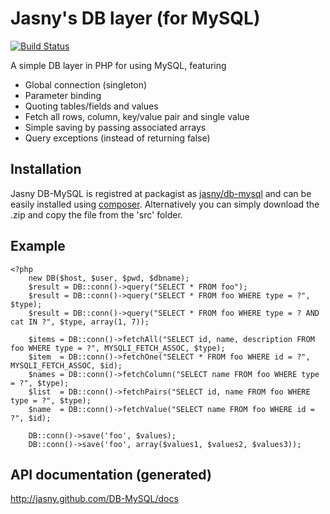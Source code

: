 Jasny's DB layer (for MySQL)
============================

[![Build Status](https://secure.travis-ci.org/jasny/DB-MySQL.png?branch=master)](http://travis-ci.org/jasny/DB-MySQL)

A simple DB layer in PHP for using MySQL, featuring

* Global connection (singleton)
* Parameter binding
* Quoting tables/fields and values
* Fetch all rows, column, key/value pair and single value
* Simple saving by passing associated arrays
* Query exceptions (instead of returning false)

## Installation ##

Jasny DB-MySQL is registred at packagist as [jasny/db-mysql](https://packagist.org/packages/jasny/db-mysql) and can be
easily installed using [composer](http://getcomposer.org/). Alternatively you can simply download the .zip and copy
the file from the 'src' folder.

## Example ##

    <?php
        new DB($host, $user, $pwd, $dbname);
        $result = DB::conn()->query("SELECT * FROM foo");
        $result = DB::conn()->query("SELECT * FROM foo WHERE type = ?", $type);
        $result = DB::conn()->query("SELECT * FROM foo WHERE type = ? AND cat IN ?", $type, array(1, 7));

        $items = DB::conn()->fetchAll("SELECT id, name, description FROM foo WHERE type = ?", MYSQLI_FETCH_ASSOC, $type);
        $item  = DB::conn()->fetchOne("SELECT * FROM foo WHERE id = ?", MYSQLI_FETCH_ASSOC, $id);
        $names = DB::conn()->fetchColumn("SELECT name FROM foo WHERE type = ?", $type);
        $list  = DB::conn()->fetchPairs("SELECT id, name FROM foo WHERE type = ?", $type);
        $name  = DB::conn()->fetchValue("SELECT name FROM foo WHERE id = ?", $id);

        DB::conn()->save('foo', $values);
        DB::conn()->save('foo', array($values1, $values2, $values3));

## API documentation (generated) ##

http://jasny.github.com/DB-MySQL/docs
